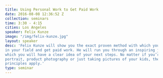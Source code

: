 ```yaml
---
title: Using Personal Work to Get Paid Work
date: 2016-08-08 12:36:52 Z
collection: seminars
time: 3:30 - 4:15
cities: Los Angeles
speaker: Felix Kunze
image: "/img/felix-kunze.jpg"
layout: speaker
desc: 'Felix Kunze will show you the exact proven method with which you can get noticed
in your field and get paid work. He will run you through an inspiring journey after
which you will have a clear idea of your next steps. No matter if you’re in fashion,
portrait, product photography or just taking pictures of your kids, the same
principles apply.'
type: seminar
---
```

